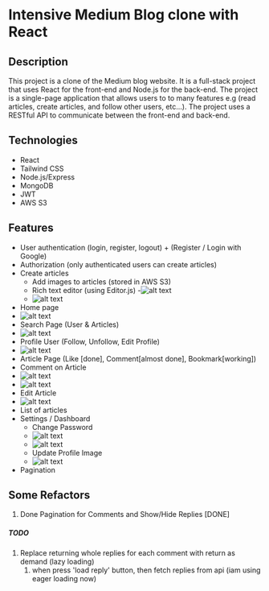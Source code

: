 # Intensive Medium Blog clone with React

## Description

This project is a clone of the Medium blog website. It is a full-stack project that uses React for the front-end and Node.js for the back-end. The project is a single-page application that allows users to to many features e.g (read articles, create articles, and follow other users, etc...). The project uses a RESTful API to communicate between the front-end and back-end.

## Technologies

- React
- Tailwind CSS
- Node.js/Express
- MongoDB
- JWT
- AWS S3

## Features

- User authentication (login, register, logout) + (Register / Login with Google)
- Authorization (only authenticated users can create articles)
- Create articles
  - Add images to articles (stored in AWS S3)
  - Rich text editor (using Editor.js) -![alt text](demo/empty-blog.png)
  - ![alt text](demo/blog.png)
- Home page
- ![alt text](demo/home.png)
- Search Page (User & Articles)
- ![alt text](demo/search.png)
- Profile User (Follow, Unfollow, Edit Profile)
- ![alt text](demo/userpage.png)
- Article Page (Like [done], Comment[almost done], Bookmark[working])
- Comment on Article
- ![alt text](demo/comment.png)
- ![alt text](demo/article.png)
- Edit Article
- ![alt text](demo/edit-article.png)
- List of articles
- Settings / Dashboard
  - Change Password
  - ![alt text](demo/change-password.png)
  - ![alt text](demo/change-password-success-1.png)
  - Update Profile Image
  - ![alt text](demo/upload-profile-image.png)
- Pagination

## Some Refactors

1. Done Pagination for Comments and Show/Hide Replies [DONE]

##### TODO

1. Replace returning whole replies for each comment with return as demand (lazy loading)
   1. when press 'load reply' button, then fetch replies from api (iam using eager loading now)
